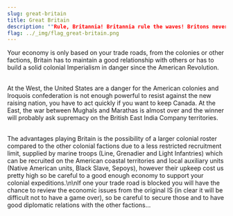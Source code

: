 ```yaml
---
slug: great-britain
title: Great Britain
description: ""Rule, Britannia! Britannia rule the waves! Britons never will be slaves." What more there is to say?"
flag: ../_img/flag_great-britain.png
---
```


Your economy is only based on your trade roads, from the colonies or other factions, Britain has to maintain a good relationship with others or has to build a solid colonial Imperialism in danger since the American Revolution. 

<br>At the West, the United States are a danger for the American colonies and Iroquois confederation is not enough powerful to resist against the new raising nation, you have to act quickly if you want to keep Canada. At the East, the war between Mughals and Marathas is almost over and the winner will probably ask supremacy on the British East India Company territories.

<br>The advantages playing Britain is the possibility of a larger colonial roster compared to the other colonial factions due to a less restricted recruitment limit, supplied by marine troops (Line, Grenadier and Light Infantries) which can be recruited on the American coastal territories and local auxiliary units (Native American units, Black Slave, Sepoys), however their upkeep cost us pretty high so be careful to a good enough economy to support your colonial expeditions.\n\nIf one your trade road is blocked you will have the chance to review the economic issues from the original IS (in clear it will be difficult not to have a game over), so be careful to secure those and to have good diplomatic relations with the other factions... 
